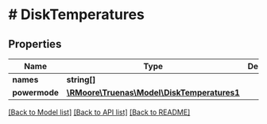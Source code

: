 # # DiskTemperatures

## Properties

Name | Type | Description | Notes
------------ | ------------- | ------------- | -------------
**names** | **string[]** |  | [optional]
**powermode** | [**\RMoore\Truenas\Model\DiskTemperatures1**](DiskTemperatures1.md) |  | [optional]

[[Back to Model list]](../../README.md#models) [[Back to API list]](../../README.md#endpoints) [[Back to README]](../../README.md)
